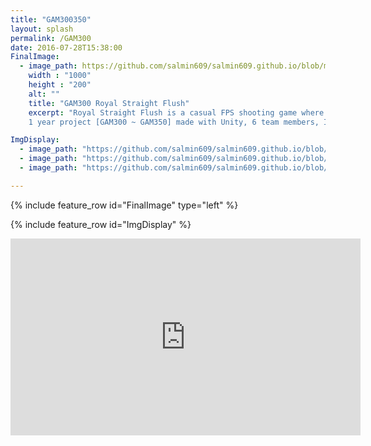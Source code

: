 ```yaml
---
title: "GAM300350"
layout: splash
permalink: /GAM300
date: 2016-07-28T15:38:00
FinalImage:
  - image_path: https://github.com/salmin609/salmin609.github.io/blob/master/images/Gam300DisplayImg.png?raw=true
    width : "1000"
    height : "200"
    alt: ""
    title: "GAM300 Royal Straight Flush"
    excerpt: "Royal Straight Flush is a casual FPS shooting game where the player must defeat the Card Army / Bosses to make royal straight flush. \n\n
    1 year project [GAM300 ~ GAM350] made with Unity, 6 team members, I work as Creative Director of this team."

ImgDisplay:
  - image_path: "https://github.com/salmin609/salmin609.github.io/blob/master/images/Gam300_1.png?raw=true"
  - image_path: "https://github.com/salmin609/salmin609.github.io/blob/master/images/Gam300_2.jpg?raw=true"
  - image_path: "https://github.com/salmin609/salmin609.github.io/blob/master/images/Gam300_3.jpg?raw=true"

---
```


{% include feature_row id="FinalImage" type="left" %}

{% include feature_row id="ImgDisplay" %}

<iframe width="560" height="315" src="https://www.youtube.com/embed/EmMhMpVBs0k" title="YouTube video player" frameborder="0" allow="accelerometer; autoplay; clipboard-write; encrypted-media; gyroscope; picture-in-picture" allowfullscreen></iframe>